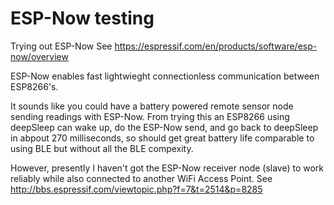 # ESP-Now testing

 Trying out ESP-Now 
 See https://espressif.com/en/products/software/esp-now/overview

 ESP-Now enables fast lightwieght connectionless communication between ESP8266's.

 It sounds like you could have a battery powered remote sensor node sending readings with ESP-Now.
 From trying this an ESP8266 using deepSleep can wake up, do the ESP-Now send, and 
 go back to deepSleep in abpout 270 milliseconds, so should get great battery life
 comparable to using BLE but without all the BLE compexity.

 However, presently I haven't got the ESP-Now receiver node (slave) to work reliably while 
 also connected to another WiFi Access Point. See http://bbs.espressif.com/viewtopic.php?f=7&t=2514&p=8285
  